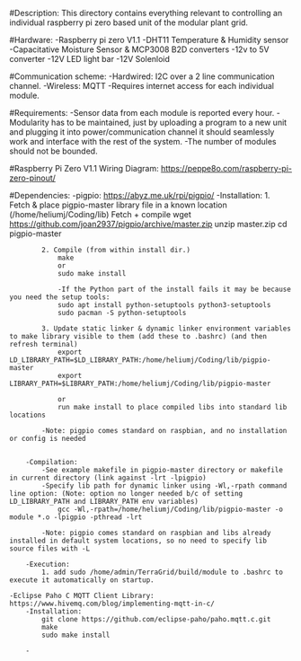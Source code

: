 #Description: This directory contains everything relevant to controlling an individual raspberry pi zero based unit of the modular plant grid. 

#Hardware: 
    -Raspberry pi zero V1.1
    -DHT11 Temperature & Humidity sensor
    -Capacitative Moisture Sensor & MCP3008 B2D converters
    -12v to 5V converter
    -12V LED light bar
    -12V Solenloid

#Communication scheme: 
    -Hardwired: I2C over a 2 line communication channel.
    -Wireless: MQTT
        -Requires internet access for each individual module.


#Requirements: 
    -Sensor data from each module is reported every hour. 
    -Modularity has to be maintained, just by uploading a program to a new unit and plugging it into power/communication 
    channel it should seamlessly work and interface with the rest of the system. 
    -The number of modules should not be bounded. 

#Raspberry Pi Zero V1.1 Wiring Diagram: 
    https://peppe8o.com/raspberry-pi-zero-pinout/


#Dependencies:
    -pigpio: https://abyz.me.uk/rpi/pigpio/
        -Installation: 
            1. Fetch & place pigpio-master library file in a known location (/home/heliumj/Coding/lib)
                Fetch + compile
                wget https://github.com/joan2937/pigpio/archive/master.zip
                unzip master.zip
                cd pigpio-master

            2. Compile (from within install dir.)
                make
                or
                sudo make install

                -If the Python part of the install fails it may be because you need the setup tools:
                sudo apt install python-setuptools python3-setuptools
                sudo pacman -S python-setuptools

            3. Update static linker & dynamic linker environment variables to make library visible to them (add these to .bashrc) (and then refresh terminal)
                export LD_LIBRARY_PATH=$LD_LIBRARY_PATH:/home/heliumj/Coding/lib/pigpio-master
                export LIBRARY_PATH=$LIBRARY_PATH:/home/heliumj/Coding/lib/pigpio-master

                or
                run make install to place compiled libs into standard lib locations

            -Note: pigpio comes standard on raspbian, and no installation or config is needed


        -Compilation:
            -See example makefile in pigpio-master directory or makefile in current directory (link against -lrt -lpigpio)
            -Specify lib path for dynamic linker using -Wl,-rpath command line option: (Note: option no longer needed b/c of setting LD_LIBRARY_PATH and LIBRARY_PATH env variables) 
                gcc -Wl,-rpath=/home/heliumj/Coding/lib/pigpio-master -o module *.o -lpigpio -pthread -lrt

            -Note: pigpio comes standard on raspbian and libs already installed in default system locations, so no need to specify lib source files with -L
        
        -Execution:
            1. add sudo /home/admin/TerraGrid/build/module to .bashrc to execute it automatically on startup.

    -Eclipse Paho C MQTT Client Library: https://www.hivemq.com/blog/implementing-mqtt-in-c/ 
        -Installation: 
            git clone https://github.com/eclipse-paho/paho.mqtt.c.git
            make
            sudo make install

        -




           










